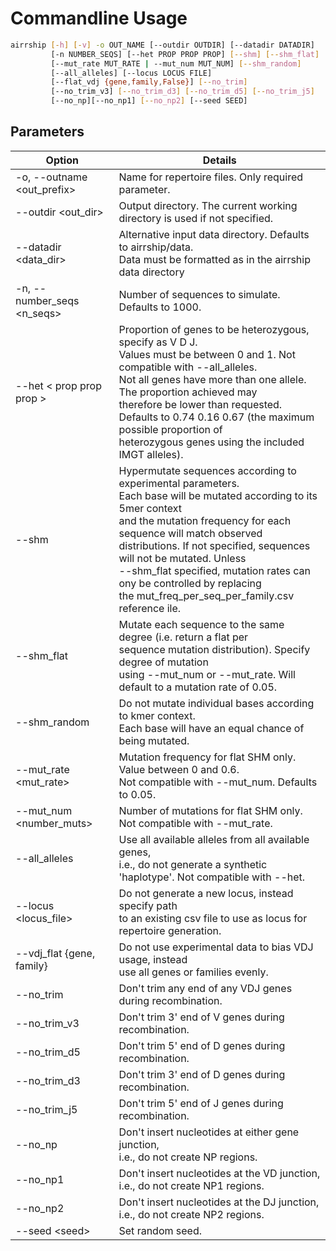 # Commandline Usage


```bash
airrship [-h] [-v] -o OUT_NAME [--outdir OUTDIR] [--datadir DATADIR] 
         [-n NUMBER_SEQS] [--het PROP PROP PROP] [--shm] [--shm_flat] 
         [--mut_rate MUT_RATE | --mut_num MUT_NUM] [--shm_random] 
         [--all_alleles] [--locus LOCUS FILE] 
         [--flat_vdj {gene,family,False}] [--no_trim] 
         [--no_trim_v3] [--no_trim_d3] [--no_trim_d5] [--no_trim_j5] 
         [--no_np][--no_np1] [--no_np2] [--seed SEED]
```

## Parameters

| Option                           | Details                                                                                                                                                                                                                                                                                                                                                                                   |
| -------------------------------- | ----------------------------------------------------------------------------------------------------------------------------------------------------------------------------------------------------------------------------------------------------------------------------------------------------------------------------------------------------------------------------------------- |
| -o, --outname &lt;out_prefix&gt; | Name for repertoire files. Only required parameter.                                                                                                                                                                                                                                                                                                                                                                |
| --outdir &lt;out_dir&gt;         | Output directory. The current working directory is used if not specified.                                                                                                                                                                                                                                                                                                                 |
| --datadir &lt;data_dir&gt;       | Alternative input data directory. Defaults to airrship/data. <br/>  Data must be formatted as in the airrship data directory                                                                                                                                                                                                                                                              |
| -n, --number_seqs &lt;n_seqs&gt; | Number of sequences to simulate. Defaults to 1000.                                                                                                                                                                                                                                                                                                                                        |
| --het &lt; prop prop prop &gt;   | Proportion of genes to be heterozygous, specify as V D J. <br/> Values must be between 0 and 1. Not compatible with --all_alleles.  <br/>  Not all genes  have  more than one allele. The proportion achieved may <br/> therefore be lower than requested. <br/> Defaults to 0.74 0.16 0.67 (the maximum possible proportion of  <br/> heterozygous genes using the included IMGT alleles). |
| --shm                            | Hypermutate sequences according to experimental parameters. <br/>  Each base will be mutated according to its 5mer context <br/> and the mutation frequency for each sequence will match observed <br/> distributions. If not specified, sequences will not be mutated. Unless  <br/> --shm_flat specified, mutation rates can ony be controlled by replacing  <br/> the mut_freq_per_seq_per_family.csv reference ile.                                                                                                                   |
| --shm_flat                       | Mutate each sequence to the same degree (i.e. return a flat per <br/> sequence  mutation distribution). Specify degree of mutation <br/> using --mut_num or --mut_rate. Will default to a mutation rate of 0.05.                                                                                                                                                                          |
| --shm_random                     | Do not mutate individual bases according to kmer context. <br/> Each base will have an equal chance of being mutated.                                                                                                                                                                                                                                                                     |
| --mut_rate &lt;mut_rate&gt;      | Mutation frequency for flat SHM only. Value between 0 and 0.6. <br/> Not compatible with --mut_num. Defaults to 0.05.                                                                                                                                                                                                                                                                          |
| --mut_num &lt;number_muts&gt;    | Number of mutations for flat SHM only. <br/> Not compatible with --mut_rate.                                                                                                                                                                                                                                                                                                                   |
| --all_alleles                    | Use all available alleles from all available genes, <br/> i.e., do not generate a synthetic 'haplotype'. Not compatible with --het.                                                                                                                                                                                                                                                       |
| --locus &lt;locus_file&gt;       | Do not generate a new locus, instead specify path <br/>  to an existing csv file to use as locus for repertoire generation.                                                                                                                                                                                                                                                               |
| --vdj_flat {gene, family}        | Do not use experimental data to bias VDJ usage, instead <br/> use all genes or families evenly.                                                                                                                                                                                                                                                                                           |
| --no_trim                        | Don't trim any end of any VDJ genes during recombination.                                                                                                                                                                                                                                                                                                                                 |
| --no_trim_v3                     | Don't trim 3' end of V genes during recombination.                                                                                                                                                                                                                                                                                                                                        |
| --no_trim_d5                     | Don't trim 5' end of D genes during recombination.                                                                                                                                                                                                                                                                                                                                        |
| --no_trim_d3                     | Don't trim 3' end of D genes during recombination.                                                                                                                                                                                                                                                                                                                                        |
| --no_trim_j5                     | Don't trim 5' end of J genes during recombination.                                                                                                                                                                                                                                                                                                                                        |
| --no_np                          | Don't insert nucleotides at either gene junction, <br/> i.e., do not create NP regions.                                                                                                                                                                                                                                                                                                   |
| --no_np1                         | Don't insert nucleotides at the VD junction, <br/> i.e., do not create NP1 regions.                                                                                                                                                                                                                                                                                                       |
| --no_np2                         | Don't insert nucleotides at the DJ junction, <br/> i.e., do not create NP2 regions.                                                                                                                                                                                                                                                                                                       |
| --seed &lt;seed&gt;              | Set random seed.                                                                                                                                                                                                                                                                                                                                                                          |